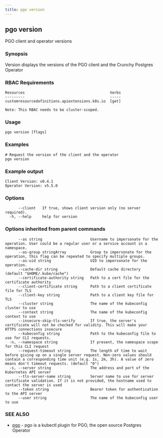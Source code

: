 ```yaml
---
title: pgo version
---
```

## pgo version

PGO client and operator versions

### Synopsis

Version displays the versions of the PGO client and the Crunchy Postgres Operator

### RBAC Requirements
    Resources                                       Verbs
    ---------                                       -----
    customresourcedefinitions.apiextensions.k8s.io  [get]

    Note: This RBAC needs to be cluster-scoped.

### Usage

```
pgo version [flags]
```

### Examples

```
# Request the version of the client and the operator
pgo version

```
### Example output
```
Client Version: v0.4.1
Operator Version: v5.5.0
```

### Options

```
      --client   If true, shows client version only (no server required).
  -h, --help     help for version
```

### Options inherited from parent commands

```
      --as string                      Username to impersonate for the operation. User could be a regular user or a service account in a namespace.
      --as-group stringArray           Group to impersonate for the operation, this flag can be repeated to specify multiple groups.
      --as-uid string                  UID to impersonate for the operation.
      --cache-dir string               Default cache directory (default "$HOME/.kube/cache")
      --certificate-authority string   Path to a cert file for the certificate authority
      --client-certificate string      Path to a client certificate file for TLS
      --client-key string              Path to a client key file for TLS
      --cluster string                 The name of the kubeconfig cluster to use
      --context string                 The name of the kubeconfig context to use
      --insecure-skip-tls-verify       If true, the server's certificate will not be checked for validity. This will make your HTTPS connections insecure
      --kubeconfig string              Path to the kubeconfig file to use for CLI requests.
  -n, --namespace string               If present, the namespace scope for this CLI request
      --request-timeout string         The length of time to wait before giving up on a single server request. Non-zero values should contain a corresponding time unit (e.g. 1s, 2m, 3h). A value of zero means don't timeout requests. (default "0")
  -s, --server string                  The address and port of the Kubernetes API server
      --tls-server-name string         Server name to use for server certificate validation. If it is not provided, the hostname used to contact the server is used
      --token string                   Bearer token for authentication to the API server
      --user string                    The name of the kubeconfig user to use
```

### SEE ALSO

* [pgo](/reference/)	 - pgo is a kubectl plugin for PGO, the open source Postgres Operator

